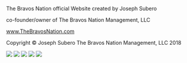 The Bravos Nation official Website created by Joseph Subero 

co-founder/owner of The Bravos Nation Management, LLC

www.TheBravosNation.com

Copyright © Joseph Subero 
The Bravos Nation Management, LLC 2018


![](https://user-images.githubusercontent.com/19510456/35606098-3d4b9fa4-061b-11e8-809e-2837707af9b1.png)
![](https://user-images.githubusercontent.com/19510456/35606113-43bcc7d2-061b-11e8-99cb-7a886837113c.png)
![](https://user-images.githubusercontent.com/19510456/35606117-4638f300-061b-11e8-8adf-c16dd9475ce5.png)
![](https://user-images.githubusercontent.com/19510456/35606118-46476ef8-061b-11e8-85e5-5d6d6918e251.png)
![](https://user-images.githubusercontent.com/19510456/35606121-465a0770-061b-11e8-9df8-27483be0922e.png)

